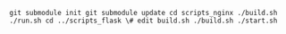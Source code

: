 `git submodule init
git submodule update
cd scripts_nginx
./build.sh
./run.sh
cd ../scripts_flask
\# edit build.sh
./build.sh
./start.sh`
